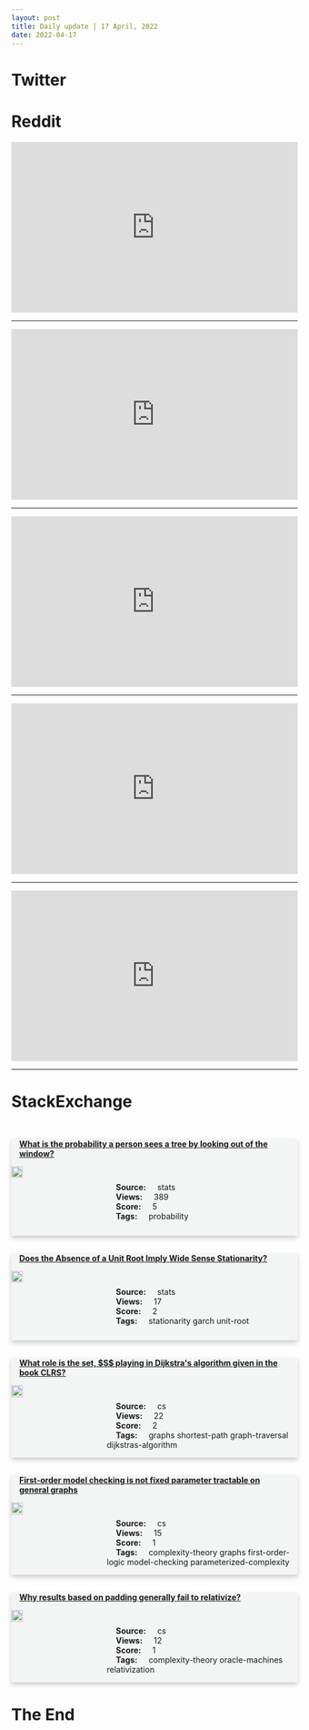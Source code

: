 ```yaml
---
layout: post
title: Daily update | 17 April, 2022
date: 2022-04-17
---
```


<script async src="https://platform.twitter.com/widgets.js" charset="utf-8"></script>


<script src='https://storage.ko-fi.com/cdn/scripts/overlay-widget.js'></script>
<script>
  kofiWidgetOverlay.draw('themldojo', {
    'type': 'floating-chat',
    'floating-chat.donateButton.text': 'Support me',
    'floating-chat.donateButton.background-color': '#f45d22',
    'floating-chat.donateButton.text-color': '#fff'
  });
</script>

# Twitter 

<blockquote class="twitter-tweet"><a href="https://twitter.com/omarsar0/status/1515321641752051715"></a></blockquote>

<blockquote class="twitter-tweet"><a href="https://twitter.com/jessica_xls/status/1515306954406699012"></a></blockquote>

<blockquote class="twitter-tweet"><a href="https://twitter.com/kayo_yin/status/1515403274840682498"></a></blockquote>

<blockquote class="twitter-tweet"><a href="https://twitter.com/machinelearnflx/status/1515183888284454914"></a></blockquote>

<blockquote class="twitter-tweet"><a href="https://twitter.com/TDataScience/status/1515184211803746307"></a></blockquote>

<blockquote class="twitter-tweet"><a href="https://twitter.com/karpathy/status/1515361631366266886"></a></blockquote>

<blockquote class="twitter-tweet"><a href="https://twitter.com/karpathy/status/1515357035780616192"></a></blockquote>

<blockquote class="twitter-tweet"><a href="https://twitter.com/ylecun/status/1515237657533636608"></a></blockquote>

<blockquote class="twitter-tweet"><a href="https://twitter.com/seb_ruder/status/1515253740948836354"></a></blockquote>

<blockquote class="twitter-tweet"><a href="https://twitter.com/stanfordnlp/status/1515424909136064517"></a></blockquote>

# Reddit 

<iframe id="reddit-embed" src="https://www.redditmedia.com/r/MachineLearning/comments/u4wvlc/p_comparing_default_vs_custom_reward_function_for?ref_source=embed&amp;ref=share&amp;embed=true" sandbox="allow-scripts allow-same-origin allow-popups" style="border: none;" height="300" width="100%" scrolling="yes"></iframe>
<hr style="width:100%;text-align:left;margin-left:0">
<iframe id="reddit-embed" src="https://www.redditmedia.com/r/datascience/comments/u4wj8q/advice_for_being_a_sql_mentor?ref_source=embed&amp;ref=share&amp;embed=true" sandbox="allow-scripts allow-same-origin allow-popups" style="border: none;" height="300" width="100%" scrolling="yes"></iframe>
<hr style="width:100%;text-align:left;margin-left:0">
<iframe id="reddit-embed" src="https://www.redditmedia.com/r/MachineLearning/comments/u59qv5/rp_multimae_multimodal_multitask_masked?ref_source=embed&amp;ref=share&amp;embed=true" sandbox="allow-scripts allow-same-origin allow-popups" style="border: none;" height="300" width="100%" scrolling="yes"></iframe>
<hr style="width:100%;text-align:left;margin-left:0">
<iframe id="reddit-embed" src="https://www.redditmedia.com/r/MachineLearning/comments/u4w8x4/d_spotifys_podcast_search_explained?ref_source=embed&amp;ref=share&amp;embed=true" sandbox="allow-scripts allow-same-origin allow-popups" style="border: none;" height="300" width="100%" scrolling="yes"></iframe>
<hr style="width:100%;text-align:left;margin-left:0">
<iframe id="reddit-embed" src="https://www.redditmedia.com/r/datascience/comments/u54iyw/are_there_any_data_workers_here_who_are_digital?ref_source=embed&amp;ref=share&amp;embed=true" sandbox="allow-scripts allow-same-origin allow-popups" style="border: none;" height="300" width="100%" scrolling="yes"></iframe>
<hr style="width:100%;text-align:left;margin-left:0">

<style>
.card {
box-shadow: 0 4px 8px 0 rgba(0,0,0,0.2);
transition: 0.3s;
width: 100%;
background-color: #F3F4F4;
}
p{
    margin-left:  3em;
    padding-top: 1em;
}
.part2{
    display: grid;
    grid-template-columns: 1fr 3fr;
}
h4{
    margin: 1em;
}

.card:hover {
box-shadow: 0 8px 16px 0 rgba(0,0,0,0.2);
}
b {
padding: 2px 16px;
}
</style>
  
# StackExchange 


  <br>
  <div class="card">
  <h4><a href='https://stats.stackexchange.com/questions/571798/what-is-the-probability-a-person-sees-a-tree-by-looking-out-of-the-window'>What is the probability a person sees a tree by looking out of the window?</a></h4> 
  <div class="part2">
      <img src="https://cdn.sstatic.net/Sites/stats/Img/apple-touch-icon@2.png?v=344f57aa10cc" alt="Img missing!" style="width:40%">
      <p><b>Source:</b> stats<br><b>Views:</b> 389<br><b>Score:</b> 5<br><b>Tags:</b> <span class="badge badge-dark">probability</span></p> 
  </div>
  </div>
      
  <br>
  <div class="card">
  <h4><a href='https://stats.stackexchange.com/questions/571839/does-the-absence-of-a-unit-root-imply-wide-sense-stationarity'>Does the Absence of a Unit Root Imply Wide Sense Stationarity?</a></h4> 
  <div class="part2">
      <img src="https://cdn.sstatic.net/Sites/stats/Img/apple-touch-icon@2.png?v=344f57aa10cc" alt="Img missing!" style="width:40%">
      <p><b>Source:</b> stats<br><b>Views:</b> 17<br><b>Score:</b> 2<br><b>Tags:</b> <span class="badge badge-dark">stationarity</span> <span class="badge badge-dark">garch</span> <span class="badge badge-dark">unit-root</span></p> 
  </div>
  </div>
      
  <br>
  <div class="card">
  <h4><a href='https://cs.stackexchange.com/questions/150740/what-role-is-the-set-s-playing-in-dijkstras-algorithm-given-in-the-book-clrs'>What role is the set, $S$ playing in Dijkstra&#39;s algorithm given in the book CLRS?</a></h4> 
  <div class="part2">
      <img src="https://cdn.sstatic.net/Sites/cs/Img/apple-touch-icon@2.png?v=324a3e0c2b03" alt="Img missing!" style="width:40%">
      <p><b>Source:</b> cs<br><b>Views:</b> 22<br><b>Score:</b> 2<br><b>Tags:</b> <span class="badge badge-dark">graphs</span> <span class="badge badge-dark">shortest-path</span> <span class="badge badge-dark">graph-traversal</span> <span class="badge badge-dark">dijkstras-algorithm</span></p> 
  </div>
  </div>
      
  <br>
  <div class="card">
  <h4><a href='https://cs.stackexchange.com/questions/150725/first-order-model-checking-is-not-fixed-parameter-tractable-on-general-graphs'>First-order model checking is not fixed parameter tractable on general graphs</a></h4> 
  <div class="part2">
      <img src="https://cdn.sstatic.net/Sites/cs/Img/apple-touch-icon@2.png?v=324a3e0c2b03" alt="Img missing!" style="width:40%">
      <p><b>Source:</b> cs<br><b>Views:</b> 15<br><b>Score:</b> 1<br><b>Tags:</b> <span class="badge badge-dark">complexity-theory</span> <span class="badge badge-dark">graphs</span> <span class="badge badge-dark">first-order-logic</span> <span class="badge badge-dark">model-checking</span> <span class="badge badge-dark">parameterized-complexity</span></p> 
  </div>
  </div>
      
  <br>
  <div class="card">
  <h4><a href='https://cs.stackexchange.com/questions/150736/why-results-based-on-padding-generally-fail-to-relativize'>Why results based on padding generally fail to relativize?</a></h4> 
  <div class="part2">
      <img src="https://cdn.sstatic.net/Sites/cs/Img/apple-touch-icon@2.png?v=324a3e0c2b03" alt="Img missing!" style="width:40%">
      <p><b>Source:</b> cs<br><b>Views:</b> 12<br><b>Score:</b> 1<br><b>Tags:</b> <span class="badge badge-dark">complexity-theory</span> <span class="badge badge-dark">oracle-machines</span> <span class="badge badge-dark">relativization</span></p> 
  </div>
  </div>
      
# The End